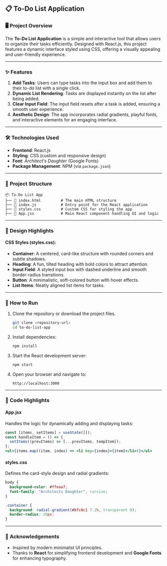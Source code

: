 
## 📋 **To-Do List Application**

### 🖥️ **Project Overview**
The **To-Do List Application** is a simple and interactive tool that allows users to organize their tasks efficiently. Designed with React.js, this project features a dynamic interface styled using CSS, offering a visually appealing and user-friendly experience.

---

### ✨ **Features**
1. **Add Tasks**: Users can type tasks into the input box and add them to their to-do list with a single click.
2. **Dynamic List Rendering**: Tasks are displayed instantly on the list after being added.
3. **Clear Input Field**: The input field resets after a task is added, ensuring a smooth user experience.
4. **Aesthetic Design**: The app incorporates radial gradients, playful fonts, and interactive elements for an engaging interface.

---

### 🛠️ **Technologies Used**
- **Frontend**: React.js
- **Styling**: CSS (custom and responsive design)
- **Font**: *Architect's Daughter* (Google Fonts)
- **Package Management**: NPM (via `package.json`)

---

### 📂 **Project Structure**
```
📦 To-Do List App
├── 📄 index.html         # The main HTML structure
├── 📄 index.js           # Entry point for the React application
├── 📄 styles.css         # Custom CSS for styling the app
├── 📄 App.jsx            # Main React component handling UI and logic
```

---

### 🎨 **Design Highlights**
#### **CSS Styles (styles.css):**
- **Container**: A centered, card-like structure with rounded corners and subtle shadows.
- **Heading**: A fun, tilted heading with bold colors to attract attention.
- **Input Field**: A styled input box with dashed underline and smooth border-radius transitions.
- **Button**: A minimalistic, soft-colored button with hover effects.
- **List Items**: Neatly aligned list items for tasks.

---

### 🚀 **How to Run**
1. Clone the repository or download the project files.
   ```bash
   git clone <repository-url>
   cd to-do-list-app
   ```
2. Install dependencies:
   ```bash
   npm install
   ```
3. Start the React development server:
   ```bash
   npm start
   ```
4. Open your browser and navigate to:
   ```
   http://localhost:3000
   ```

---


### 📜 **Code Highlights**
#### **App.jsx**
Handles the logic for dynamically adding and displaying tasks:
```jsx
const [items, setItems] = useState([]); 
const handleItem = () => {
  setItems((prevItems) => [...prevItems, tempItem]); 
};
<ul>{items.map((item, index) => <li key={index}>{item}</li>)}</ul>
```

#### **styles.css**
Defines the card-style design and radial gradients:
```css
body {
  background-color: #ffeaa7;
  font-family: "Architects Daughter", cursive;
}

.container {
  background: radial-gradient(#bfc0c1 7.2%, transparent 0);
  border-radius: 20px;
}
```

---

### 🙌 **Acknowledgements**
- Inspired by modern minimalist UI principles.
- Thanks to **React** for simplifying frontend development and **Google Fonts** for enhancing typography.

